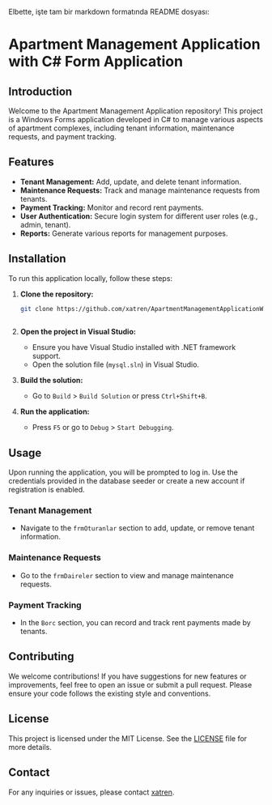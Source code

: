 Elbette, işte tam bir markdown formatında README dosyası:


# Apartment Management Application with C# Form Application

## Introduction

Welcome to the Apartment Management Application repository! This project is a Windows Forms application developed in C# to manage various aspects of apartment complexes, including tenant information, maintenance requests, and payment tracking.

## Features

- **Tenant Management:** Add, update, and delete tenant information.
- **Maintenance Requests:** Track and manage maintenance requests from tenants.
- **Payment Tracking:** Monitor and record rent payments.
- **User Authentication:** Secure login system for different user roles (e.g., admin, tenant).
- **Reports:** Generate various reports for management purposes.

## Installation

To run this application locally, follow these steps:

1. **Clone the repository:**
   ```bash
   git clone https://github.com/xatren/ApartmentManagementApplicationWithCsFormApp.git
  
2. **Open the project in Visual Studio:**
   - Ensure you have Visual Studio installed with .NET framework support.
   - Open the solution file (`mysql.sln`) in Visual Studio.

3. **Build the solution:**
   - Go to `Build` > `Build Solution` or press `Ctrl+Shift+B`.

4. **Run the application:**
   - Press `F5` or go to `Debug` > `Start Debugging`.

## Usage

Upon running the application, you will be prompted to log in. Use the credentials provided in the database seeder or create a new account if registration is enabled.

### Tenant Management

- Navigate to the `frmOturanlar` section to add, update, or remove tenant information.

### Maintenance Requests

- Go to the `frmDaireler` section to view and manage maintenance requests.

### Payment Tracking

- In the `Borc` section, you can record and track rent payments made by tenants.

## Contributing

We welcome contributions! If you have suggestions for new features or improvements, feel free to open an issue or submit a pull request. Please ensure your code follows the existing style and conventions.

## License

This project is licensed under the MIT License. See the [LICENSE](LICENSE) file for more details.

## Contact

For any inquiries or issues, please contact [xatren](https://github.com/xatren).
